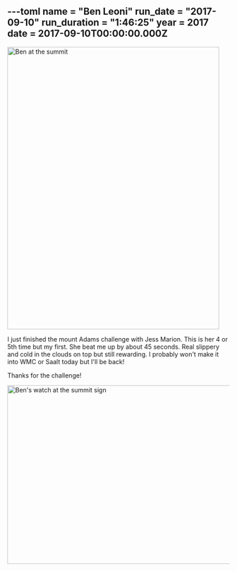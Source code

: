 ---toml
name = "Ben Leoni"
run_date = "2017-09-10"
run_duration = "1:46:25"
year = 2017
date = 2017-09-10T00:00:00.000Z
---
<img src="/assets/images/uploads/leoni-summit-sign.jpg" alt="Ben at the summit" width="480" height="640">

I just finished the mount Adams challenge with Jess Marion.  This is her 4 or 5th time but my first.  She beat me up by about 45 seconds.  Real slippery and cold in the clouds on top but still rewarding.  I probably won't make it into WMC or Saalt today but I'll be back!

Thanks for the challenge!

<img src="/assets/images/uploads/leoni-watch-summit.jpg" alt="Ben's watch at the summit sign" width="540" height="405">


